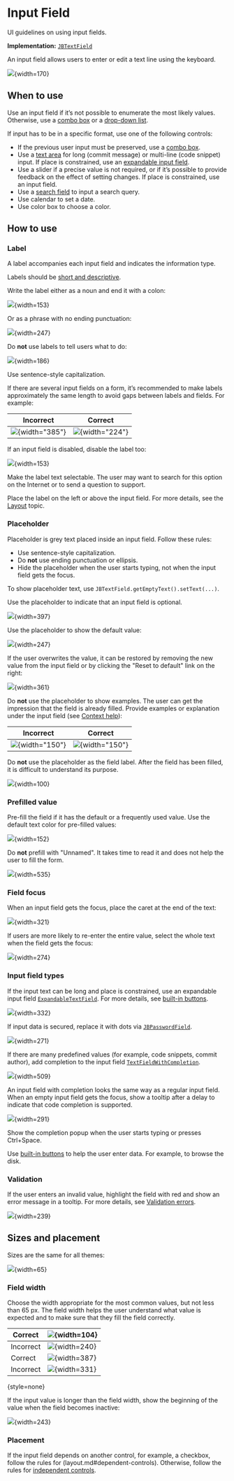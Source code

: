 <!-- Copyright 2000-2024 JetBrains s.r.o. and contributors. Use of this source code is governed by the Apache 2.0 license. -->

# Input Field

<link-summary>UI guidelines on using input fields.</link-summary>

<tldr>

**Implementation:** [`JBTextField`](%gh-ic%/platform/platform-api/src/com/intellij/ui/components/JBTextField.java)

</tldr>

An input field allows users to enter or edit a text line using the keyboard.

![](input_field_example.png){width=170}


## When to use

Use an input field if it’s not possible to enumerate the most likely values. Otherwise, use a [combo box](combo_box.md) or a [drop-down list](drop_down.md).

If input has to be in a specific format, use one of the following controls:

* If the previous user input must be preserved, use a [combo box](combo_box.md).
* Use a [text area](text_area.md) for long (commit message) or multi-line (code snippet) input. If place is constrained, use an [expandable input field](#input-field-types).
* Use a slider if a precise value is not required, or if it’s possible to provide feedback on the effect of setting changes. If place is constrained, use an input field.
* Use a [search field](search_field.md) to input a search query.
* Use calendar to set a date.
* Use color box to choose a color.


## How to use

### Label

A label accompanies each input field and indicates the information type.

Labels should be [short and descriptive](writing_short.md).

Write the label either as a noun and end it with a colon:

![](label_noun.png){width=153}

Or as a phrase with no ending punctuation:

![](label_sentence.png){width=247}


Do **not** use labels to tell users what to do:

![](user_action.png){width=186}

Use sentence-style capitalization.

If there are several input fields on a form, it’s recommended to make labels approximately the same length to avoid gaps between labels and fields. For example:

| <format color="Red" style="bold">Incorrect</format> | <format color="Green" style="bold">Correct</format> |
|-----------------------------------------------------|-----------------------------------------------------|
| ![](several_labels_length.png){width="385"}         | ![](several_labels_length_1.png){width="224"}       |

If an input field is disabled, disable the label too:

![](label_disabled.png){width=153}

Make the label text selectable. The user may want to search for this option on the Internet or to send a question to support.

Place the label on the left or above the input field. For more details, see the [Layout](layout.md) topic.


### Placeholder
Placeholder is grey text placed inside an input field. Follow these rules:
* Use sentence-style capitalization.
* Do **not** use ending punctuation or ellipsis.
* Hide the placeholder when the user starts typing, not when the input field gets the focus.

To show placeholder text, use `JBTextField.getEmptyText().setText(...)`.

Use the placeholder to indicate that an input field is optional.

![](placeholder_optional.png){width=397}

Use the placeholder to show the default value:

![](placeholder_default.png){width=247}

If the user overwrites the value, it can be restored by removing the new value from the input field or by clicking the "Reset to default" link on the right:

![](placeholder_reset.png){width=361}

Do **not** use the placeholder to show examples. The user can get the impression that the field is already filled. Provide examples or explanation under the input field (see [Context help](context_help.md)):

| <format color="Red" style="bold">Incorrect</format> | <format color="Green" style="bold">Correct</format> |
|-----------------------------------------------------|-----------------------------------------------------|
| ![](placeholder_examples.png){width="150"}          | ![](placeholder_examples_1.png){width="150"}        |

Do **not** use the placeholder as the field label. After the field has been filled, it is difficult to understand its purpose.

![](placeholder_label.png){width=100}

### Prefilled value
Pre-fill the field if it has the default or a frequently used value. Use the default text color for pre-filled values:

![](prefill.png){width=152}

Do **not** prefill with "Unnamed". It takes time to read it and does not help the user to fill the form.

![](prefill_unnamed.png){width=535}

### Field focus
When an input field gets the focus, place the caret at the end of the text:

![](focus_end.png){width=321}

If users are more likely to re-enter the entire value, select the whole text when the field gets the focus:

![](focus_all.png){width=274}


### Input field types

If the input text can be long and place is constrained, use an expandable input field [`ExpandableTextField`](%gh-ic%/platform/platform-api/src/com/intellij/ui/components/fields/ExpandableTextField.java).
For more details, see [built-in buttons](built_in_button.md#expand-field).

![](expandable_1.png){width=332}

If input data is secured, replace it with dots via [`JBPasswordField`](%gh-ic%/platform/platform-api/src/com/intellij/ui/components/JBPasswordField.java).

![](password.png){width=271}

If there are many predefined values (for example, code snippets, commit author), add completion to the input field [`TextFieldWithCompletion`](%gh-ic%/platform/platform-impl/src/com/intellij/util/textCompletion/TextFieldWithCompletion.java).

![](input_field_completion.png){width=509}

An input field with completion looks the same way as a regular input field. When an empty input field gets the focus, show a tooltip after a delay to indicate that code completion is supported.

![](completion_tooltip.png){width=291}

Show the completion popup when the user starts typing or presses <shortcut>Ctrl+Space</shortcut>.

Use [built-in buttons](built_in_button.md) to help the user enter data. For example, to browse the disk.


### Validation
If the user enters an invalid value, highlight the field with red and show an error message in a tooltip. For more details, see [Validation errors](validation_errors.md).

![](input_field_error.png){width=239}


## Sizes and placement

Sizes are the same for all themes:

![](input_field_sizes.png){width=65}

### Field width

Choose the width appropriate for the most common values, but not less than 65 px. The field width helps the user understand what value is expected and to make sure that they fill the field correctly.

| <format color="Green" style="bold">Correct</format> | ![](input_field_size_1.png){width=104} |
|-----------------------------------------------------|----------------------------------------|
| <format color="Red" style="bold">Incorrect</format> | ![](input_field_size_2.png){width=240} |
| <format color="Green" style="bold">Correct</format> | ![](input_field_size_3.png){width=387} |
| <format color="Red" style="bold">Incorrect</format> | ![](input_field_size_4.png){width=331} |
{style=none}

If the input value is longer than the field width, show the beginning of the value when the field becomes inactive:

![](size_long_name.png){width=243}

### Placement

If the input field depends on another control, for example, a checkbox, follow the rules for (layout.md#dependent-controls). Otherwise, follow the rules for [independent controls](layout.md#independent-controls).

<!--
![](sizes_label.png){width=493}

![](sizes_button.png){width=246}

![](sizes_several.png){width=462}
-->
